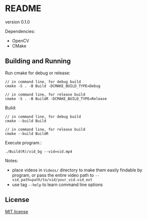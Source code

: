 # README

version 0.1.0

Dependencies:

- OpenCV
- CMake


## Building and Running

Run cmake for debug or release:

```
// in command line, for debug build
cmake -S . -B Build -DCMAKE_BUILD_TYPE=Debug

// in command line, for release build
cmake -S . -B BuildR -DCMAKE_BUILD_TYPE=Release
```

Build:

```
// in command line, for debug build
cmake --build Build

// in command line, for release build
cmake --build BuildR
```

Execute program.:

```
./Build(R)/vid_bg --vid=vid.mp4
```

Notes:
- place videos in `Videos/` directory to make them easily findable by program, or pass the entire video path to `--vid_path=path/to/vid/your_vid.vid_ext`
- use tag `--help` to learn command line options


## License

[MIT license](https://opensource.org/licenses/MIT)

























